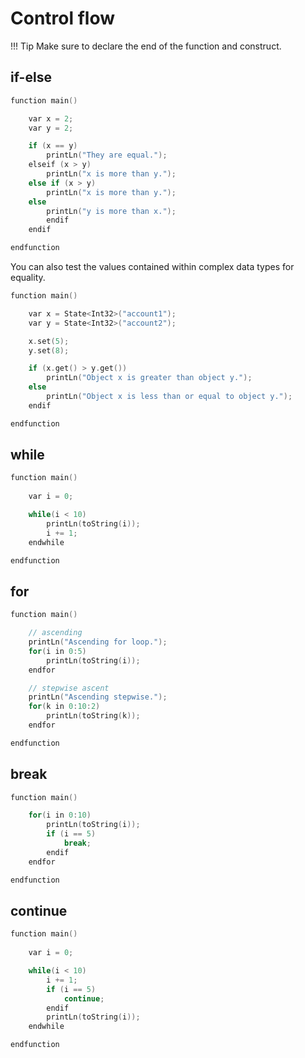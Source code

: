 <h1>Control flow</h1>

!!! Tip
	Make sure to declare the end of the function and construct.

## if-else

``` c++
function main()

	var x = 2;
	var y = 2;

	if (x == y)
		printLn("They are equal.");
	elseif (x > y)
		printLn("x is more than y.");
	else if (x > y)
		printLn("x is more than y.");
	else
		printLn("y is more than x.");
		endif
	endif

endfunction
```

You can also test the values contained within complex data types for equality.

``` c++
function main()

    var x = State<Int32>("account1");
    var y = State<Int32>("account2");

    x.set(5);
    y.set(8);

    if (x.get() > y.get())
        printLn("Object x is greater than object y.");
    else 
        printLn("Object x is less than or equal to object y.");
    endif

endfunction

```



## while

``` c++
function main()
	
	var i = 0;

	while(i < 10)
	    printLn(toString(i));
	    i += 1;
	endwhile

endfunction
```


## for


``` c++
function main()

    // ascending
    printLn("Ascending for loop.");
    for(i in 0:5)
        printLn(toString(i));
    endfor

    // stepwise ascent
    printLn("Ascending stepwise.");
    for(k in 0:10:2)
        printLn(toString(k));
    endfor

endfunction
```



## break


``` c++
function main()

	for(i in 0:10)
	    printLn(toString(i));
	    if (i == 5) 
	    	break;
	    endif
	endfor

endfunction
```




## continue

``` c++
function main()
	
	var i = 0;

	while(i < 10)
		i += 1;
	    if (i == 5)
	    	continue;
	    endif
	    printLn(toString(i));
	endwhile

endfunction
```

<br/>
